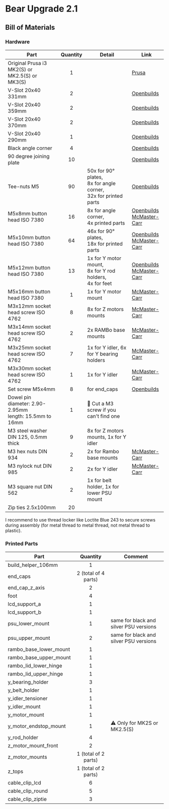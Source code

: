 # Bear Upgrade 2.1

## Bill of Materials

### Hardware

| Part     | Quantity | Detail | Link |
|----------|:--------:|--------|------|
| Original Prusa i3 MK2(S) or MK2.5(S) or MK3(S) | 1 | | [Prusa](https://www.prusa3d.com) |
| V-Slot 20x40 331mm | 2 | | [Openbuilds](http://openbuildspartstore.com/v-slot-20x40-linear-rail/) |
| V-Slot 20x40 359mm | 2 | | [Openbuilds](http://openbuildspartstore.com/v-slot-20x40-linear-rail/) |
| V-Slot 20x40 370mm | 2 | | [Openbuilds](http://openbuildspartstore.com/v-slot-20x40-linear-rail/) |
| V-Slot 20x40 290mm | 1 | | [Openbuilds](http://openbuildspartstore.com/v-slot-20x40-linear-rail/) |
| Black angle corner | 4 | | [Openbuilds](http://openbuildspartstore.com/black-angle-corner-connector/) |
| 90 degree joining plate | 10 | | [Openbuilds](http://openbuildspartstore.com/90-degree-joining-plate/) |
| Tee-nuts M5 | 90 | 50x for 90° plates,<br> 8x for angle corner,<br> 32x for printed parts | [Openbuilds](http://openbuildspartstore.com/tee-nuts-10-pack/) |
| M5x8mm button head ISO 7380 | 16 | 8x for angle corner,<br>4x printed parts | [Openbuilds](http://openbuildspartstore.com/low-profile-screws-m5-10-pack/)<br>[McMaster-Carr](https://www.mcmaster.com/#91239a222/=1clymbr)|
| M5x10mm button head ISO 7380 | 64 | 46x for 90° plates,<br> 18x for printed parts<br> | [Openbuilds](http://openbuildspartstore.com/low-profile-screws-m5-10-pack/)<br>[McMaster-Carr](https://www.mcmaster.com/#97763a820/=1cltxg0) |
| M5x12mm button head ISO 7380 | 13 | 1x for Y motor mount,<br>8x for Y rod holders,<br>4x for feet | [Openbuilds](http://openbuildspartstore.com/low-profile-screws-m5-10-pack/)<br>[McMaster-Carr](https://www.mcmaster.com/#91239a228/=1cm065c) |
| M5x16mm button head ISO 7380 | 1 | 1x for Y motor mount | [McMaster-Carr](https://www.mcmaster.com/92095a212) |
| M3x12mm socket head screw ISO 4762 | 8 | 8x for Z motors mounts | [McMaster-Carr](https://www.mcmaster.com/#91292a114/=1c4wt18) |
| M3x14mm socket head screw ISO 4762 | 2 | 2x RAMBo base mounts | [McMaster-Carr](https://www.mcmaster.com/91292a027) |
| M3x25mm socket head screw ISO 4762 | 7 | 1x for Y idler, 6x for Y bearing holders | [McMaster-Carr](https://www.mcmaster.com/91292a020) |
| M3x30mm socket head screw ISO 4762 | 1 | 1x for Y idler | [McMaster-Carr](https://www.mcmaster.com/91292a022) |
| Set screw M5x4mm | 8 | for end_caps | [Openbuilds](http://openbuildspartstore.com/set-screw/) |
| Dowel pin<br/>diameter: 2.90-2.95mm<br/>length: 15.5mm to 16mm | 1 | :pushpin: Cut a M3 screw if you can't find one | |
| M3 steel washer DIN 125, 0.5mm thick | 9 | 8x for Z motors mounts, 1x for Y idler | |
| M3 hex nuts DIN 934 | 2 | 2x for Rambo base mounts | [McMaster-Carr](https://www.mcmaster.com/91828a211) |
| M3 nylock nut DIN 985 | 2 | 2x for Y idler | [McMaster-Carr](https://www.mcmaster.com/93625a100) |
| M3 square nut DIN 562 | 2 | 1x for belt holder, 1x for lower PSU mount | |
| Zip ties 2.5x100mm | 20 | | |

I recommend to use thread locker like Loctite Blue 243 to secure screws during assembly (for metal thread to metal thread, not metal thread to plastic).


### Printed Parts

| Part     | Quantity | Comment |
|----------|:--------:|---------|
| build_helper_106mm     | 1 | |
| end_caps               | 2 (total of 4 parts)  | |
| end_cap_z_axis         | 2 | |
| foot                   | 4 | |
| lcd_support_a          | 1 | |
| lcd_support_b          | 1 | |
| psu_lower_mount        | 1 | same for black and silver PSU versions |
| psu_upper_mount        | 2 | same for black and silver PSU versions |
| rambo_base_lower_mount | 1 | |
| rambo_base_upper_mount | 1 | |
| rambo_lid_lower_hinge  | 1 | |
| rambo_lid_upper_hinge  | 1 | |
| y_bearing_holder       | 3 | |
| y_belt_holder          | 1 | |
| y_idler_tensioner      | 1 | |
| y_idler_mount          | 1 | |
| y_motor_mount          | 1 | |
| y_motor_endstop_mount  | 1 | :warning: Only for MK2S or MK2.5(S) |
| y_rod_holder           | 4 | |
| z_motor_mount_front    | 2 | |
| z_motor_mounts         | 1 (total of 2 parts) | |
| z_tops                 | 1 (total of 2 parts) | |
| cable_clip_lcd         | 6 | |
| cable_clip_round       | 5 | |
| cable_clip_ziptie      | 3 | |
